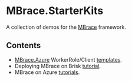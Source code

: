# MBrace.StarterKits

A collection of demos for the [MBrace](http://www.m-brace.net/) framework.

## Contents

* [MBrace.Azure](http://github.com/mbraceproject/MBrace.Azure) WorkerRole/Client [templates](azure/AZURE.md).
* Deploying MBrace on Brisk [tutorial](https://github.com/mbraceproject/MBrace.StarterKits/blob/master/azure/brisk-tutorial.md).
* MBrace on Azure [tutorials](https://github.com/mbraceproject/MBrace.StarterKits/tree/master/azure/Demos).
